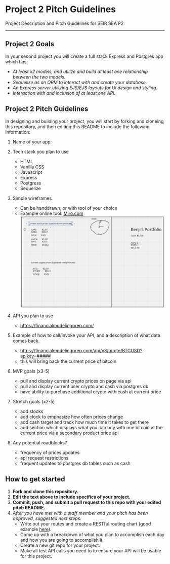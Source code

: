# Project 2 Pitch Guidelines
Project Description and Pitch Guidelines for SEIR SEA P2

---
## Project 2 Goals

In your second project you will create a full stack Express and Postgres app which has:
- *At least x2 models, and utilize and build at least one relationship between the two models.*
- *Sequelize as an ORM to interact with and create your database.*
- *An Express server utilizing EJS/EJS layouts for UI design and styling.*
- *Interaction with and inclusion of at least one API.*

## Project 2 Pitch Guidelines

In designing and building your project, you will start by forking and cloneing this repository, and then editing this README to include the following information: 
1. Name of your app: 

2. Tech stack you plan to use
     - HTML
     - Vanilla CSS
     - Javascript
     - Express
     - Postgress
     - Sequelize

3. Simple wireframes
     * Can be handdrawn, or with tool of your choice
     * Example online tool: [Miro.com](https://miro.com/)
     ![alt text](wireframe.png)

5. API you plan to use
     - https://financialmodelingprep.com/

6. Example of how to call/invoke your API, and a description of what data comes back. 
     - https://financialmodelingprep.com/api/v3/quote/BTCUSD?apikey=#####
     - this will bring back the current price of bitcoin

7. MVP goals (x3-5)
     - pull and display current crypto prices on page via api
     - pull and display current user crypto and cash via postgres db
     - have ability to purchase additional crypto with cash at current price

8. Stretch goals (x2-5)
     - add stocks
     - add clock to emphasize how often prices change
     - add cash target and track how much time it takes to get there
     - add section which displays what you can buy with one bitcoin at the current price via a secondary product price api

9. Any potential roadblocks?
     - frequency of prices updates
     - api request restrictions
     - frequent updates to postgres db tables such as cash



## How to get started
1. **Fork and clone this repository.**
2. **Edit the text above to include specifics of your project.**
3. **Commit, push, and submit a pull request to this repo with your edited pitch README.**
4. *After you have met with a staff member and your pitch has been approved, suggested next steps:*
      * Write out your routes and create a RESTful routing chart (good example [here](https://gk-hynes.github.io/restful-routes-chart/)).
      * Come up with a breakdown of what you plan to accomplish each day and how you are going to accomplish it.
      * Create a new git repo for your project. 
      * Make all test API calls you need to to ensure your API will be usable for this project. 
      





